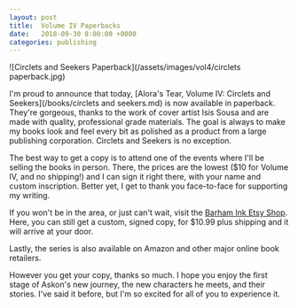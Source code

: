 ```yaml
---
layout: post
title:  Volume IV Paperbacks
date:   2018-09-30 8:00:00 +0000
categories: publishing
---
```


![Circlets and Seekers Paperback](/assets/images/vol4/circlets paperback.jpg)

I'm proud to announce that today, [Alora's Tear, Volume IV: Circlets and Seekers](/books/circlets and seekers.md) is now available in paperback. They're gorgeous, thanks to the work of cover artist Isis Sousa and are made with quality, professional grade materials. The goal is always to make my books look and feel every bit as polished as a product from a large publishing corporation. Circlets and Seekers is no exception.

The best way to get a copy is to attend one of the events where I'll be selling the books in person. There, the prices are the lowest ($10 for Volume IV, and no shipping!) and I can sign it right there, with your name and custom inscription. Better yet, I get to thank you face-to-face for supporting my writing.

If you won't be in the area, or just can't wait, visit the [Barham Ink Etsy Shop](https://www.etsy.com/shop/BarhamInk). Here, you can still get a custom, signed copy, for $10.99 plus shipping and it will arrive at your door.

Lastly, the series is also available on Amazon and other major online book retailers.

However you get your copy, thanks so much. I hope you enjoy the first stage of Askon's new journey, the new characters he meets, and their stories. I've said it before, but I'm so excited for all of you to experience it.